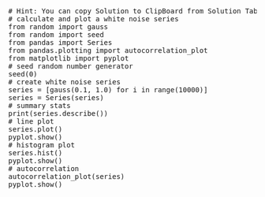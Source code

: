 <pre class="file" data-target="clipboard">
# Hint: You can copy Solution to ClipBoard from Solution Tab
# calculate and plot a white noise series
from random import gauss
from random import seed
from pandas import Series
from pandas.plotting import autocorrelation_plot
from matplotlib import pyplot
# seed random number generator
seed(0)
# create white noise series
series = [gauss(0.1, 1.0) for i in range(10000)]
series = Series(series)
# summary stats
print(series.describe())
# line plot
series.plot()
pyplot.show()
# histogram plot
series.hist()
pyplot.show()
# autocorrelation
autocorrelation_plot(series)
pyplot.show()
</pre>
